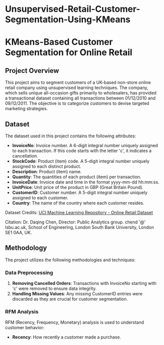 # Unsupervised-Retail-Customer-Segmentation-Using-KMeans
# KMeans-Based Customer Segmentation for Online Retail

## Project Overview

This project aims to segment customers of a UK-based non-store online retail company using unsupervised learning techniques. The company, which sells unique all-occasion gifts primarily to wholesalers, has provided a transactional dataset containing all transactions between 01/12/2010 and 09/12/2011. The objective is to categorize customers to devise targeted marketing strategies.

## Dataset

The dataset used in this project contains the following attributes:
- **InvoiceNo**: Invoice number. A 6-digit integral number uniquely assigned to each transaction. If this code starts with the letter 'c', it indicates a cancellation.
- **StockCode**: Product (item) code. A 5-digit integral number uniquely assigned to each distinct product.
- **Description**: Product (item) name.
- **Quantity**: The quantities of each product (item) per transaction.
- **InvoiceDate**: Invoice date and time in the format yyyy-mm-dd hh:mm:ss.
- **UnitPrice**: Unit price of the product in GBP (Great Britain Pound).
- **CustomerID**: Customer number. A 5-digit integral number uniquely assigned to each customer.
- **Country**: The name of the country where each customer resides.

Dataset Credits: [UCI Machine Learning Repository - Online Retail Dataset](https://archive.ics.uci.edu/ml/datasets/online+retail)

Citation: Dr. Daqing Chen, Director: Public Analytics group. chend '@' lsbu.ac.uk, School of Engineering, London South Bank University, London SE1 0AA, UK.

## Methodology

The project utilizes the following methodologies and techniques:

### Data Preprocessing

1. **Removing Cancelled Orders**: Transactions with InvoiceNo starting with 'c' were removed to ensure data integrity.
2. **Handling Missing Values**: Any missing CustomerID entries were discarded as they are crucial for customer segmentation.

### RFM Analysis

RFM (Recency, Frequency, Monetary) analysis is used to understand customer behavior:
- **Recency**: How recently a customer made a purchase.
